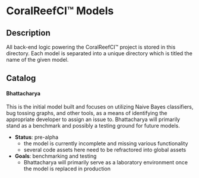 # CoralReefCI&trade; Models

## Description

All back-end logic powering the CoralReefCI&trade; project is stored in
this directory. Each model is separated into a unique directory which is titled
the name of the given model.  

## Catalog

#### Bhattacharya

This is the initial model built and focuses on utilizing Naive Bayes
classifiers, bug tossing graphs, and other tools, as a means of identifying
the appropriate developer to assign an issue to. Bhattacharya will primarily
stand as a benchmark and possibly a testing ground for future models.  

- **Status**: pre-alpha  
  - the model is currently incomplete and missing various functionality
  - several code assets here need to be refractored into global assets
- **Goals**: benchmarking and testing
  - Bhattacharya will primarily serve as a laboratory environment once
  the model is replaced in production
